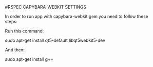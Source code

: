 #RSPEC CAPYBARA-WEBKIT SETTINGS

In order to run app with capybara-webkit gem you need to follow these steps:

Run this command:

sudo apt-get install qt5-default libqt5webkit5-dev

And then:

sudo apt-get install g++
